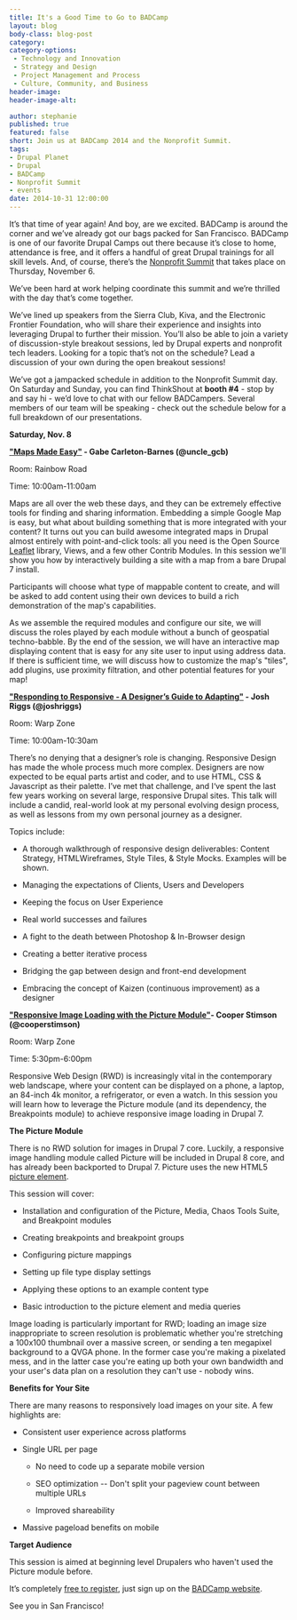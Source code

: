```yaml
---
title: It's a Good Time to Go to BADCamp
layout: blog
body-class: blog-post
category:
category-options:
 - Technology and Innovation
 - Strategy and Design
 - Project Management and Process
 - Culture, Community, and Business
header-image:
header-image-alt:

author: stephanie
published: true
featured: false
short: Join us at BADCamp 2014 and the Nonprofit Summit.
tags:
- Drupal Planet
- Drupal
- BADCamp
- Nonprofit Summit
- events
date: 2014-10-31 12:00:00
---
```


It’s that time of year again! And boy, are we excited. BADCamp is around the corner and we’ve already got our bags packed for San Francisco. BADCamp  is one of our favorite Drupal Camps out there because it’s close to home, attendance is free, and it offers a handful of great Drupal trainings for all skill levels. And, of course, there’s the [Nonprofit Summit](https://2014.badcamp.net/event/non-profit-summit) that takes place on Thursday, November 6.

We’ve been hard at work helping coordinate this summit and we’re thrilled with the day that’s come together. 

We’ve lined up speakers from the Sierra Club, Kiva, and the Electronic Frontier Foundation, who will share their experience and insights into leveraging Drupal to further their mission. You’ll also be able to join a variety of discussion-style breakout sessions, led by Drupal experts and nonprofit tech leaders. Looking for a topic that’s not on the schedule? Lead a discussion of your own during the open breakout sessions! 

We’ve got a jampacked schedule in addition to the Nonprofit Summit day. On Saturday and Sunday, you can find ThinkShout at **booth #4** - stop by and say hi - we’d love to chat with our fellow BADCampers. Several members of our team will be speaking -  check out the schedule below for a full breakdown of our presentations.

**Saturday, Nov. 8**

**["Maps Made Easy"](https://2014.badcamp.net/session/maps-made-easy) - Gabe Carleton-Barnes (@uncle_gcb)**

Room: Rainbow Road

Time: 10:00am-11:00am

Maps are all over the web these days, and they can be extremely effective tools for finding and sharing information. Embedding a simple Google Map is easy, but what about building something that is more integrated with your content? It turns out you can build awesome integrated maps in Drupal almost entirely with point-and-click tools: all you need is the Open Source [Leaflet](http://leafletjs.com/) library, Views, and a few other Contrib Modules. In this session we'll show you how by interactively building a site with a map from a bare Drupal 7 install.

Participants will choose what type of mappable content to create, and will be asked to add content using their own devices to build a rich demonstration of the map's capabilities.

As we assemble the required modules and configure our site, we will discuss the roles played by each module without a bunch of geospatial techno-babble. By the end of the session, we will have an interactive map displaying content that is easy for any site user to input using address data. If there is sufficient time, we will discuss how to customize the map's "tiles", add plugins, use proximity filtration, and other potential features for your map!


**["Responding to Responsive - A Designer’s Guide to Adapting"](https://2014.badcamp.net/session/responding-responsive-designers-guide-adapting) - Josh Riggs (@joshriggs)**

Room: Warp Zone

Time: 10:00am-10:30am

There’s no denying that a designer’s role is changing. Responsive Design has made the whole process much more complex. Designers are now expected to be equal parts artist and coder, and to use HTML, CSS & Javascript as their palette. I’ve met that challenge, and I‘ve spent the last few years working on several large, responsive Drupal sites. This talk will include a candid, real-world look at my personal evolving design process, as well as lessons from my own personal journey as a designer.

Topics include:

* A thorough walkthrough of responsive design deliverables: Content Strategy, HTMLWireframes, Style Tiles, & Style Mocks. Examples will be shown.

* Managing the expectations of Clients, Users and Developers

* Keeping the focus on User Experience

* Real world successes and failures

* A fight to the death between Photoshop & In-Browser design

* Creating a better iterative process

* Bridging the gap between design and front-end development

* Embracing the concept of Kaizen (continuous improvement) as a designer


**["Responsive Image Loading with the Picture Module"](https://2014.badcamp.net/session/responsive-image-loading-picture-module)- Cooper Stimson (@cooperstimson)**

Room: Warp Zone

Time: 5:30pm-6:00pm

Responsive Web Design (RWD) is increasingly vital in the contemporary web landscape, where your content can be displayed on a phone, a laptop, an 84-inch 4k monitor, a refrigerator, or even a watch. In this session you will learn how to leverage the Picture module (and its dependency, the Breakpoints module) to achieve responsive image loading in Drupal 7.

**The Picture Module**

There is no RWD solution for images in Drupal 7 core. Luckily, a responsive image handling module called Picture will be included in Drupal 8 core, and has already been backported to Drupal 7. Picture uses the new HTML5 [picture element](http://www.w3.org/html/wg/drafts/html/master/embedded-content.html#the-picture-element).

This session will cover:

* Installation and configuration of the Picture, Media, Chaos Tools Suite, and Breakpoint modules

* Creating breakpoints and breakpoint groups

* Configuring picture mappings

* Setting up file type display settings

* Applying these options to an example content type

* Basic introduction to the picture element and media queries

Image loading is particularly important for RWD; loading an image size inappropriate to screen resolution is problematic whether you're stretching a 100x100 thumbnail over a massive screen, or sending a ten megapixel background to a QVGA phone. In the former case you're making a pixelated mess, and in the latter case you're eating up both your own bandwidth and your user's data plan on a resolution they can't use - nobody wins.

**Benefits for Your Site**

There are many reasons to responsively load images on your site. A few highlights are:

* Consistent user experience across platforms

* Single URL per page

    * No need to code up a separate mobile version

    * SEO optimization -- Don't split your pageview count between multiple URLs

    * Improved shareability


* Massive pageload benefits on mobile

**Target Audience**

This session is aimed at beginning level Drupalers who haven't used the Picture module before.

It’s completely [free to register](https://2014.badcamp.net/event/non-profit-summit), just sign up on the [BADCamp website](https://2014.badcamp.net/).

See you in San Francisco!

